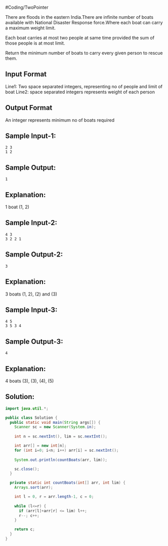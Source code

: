 #Coding/TwoPointer  

There are floods in the eastern India.There are infinite number of boats available with National Disaster Response force.Where each boat can carry a maximum weight limit.

Each boat carries at most two people at same time provided the sum of those people is at most limit. 

Return the minimum number of boats to carry every given person to rescue them.
 
Input Format
------------
Line1: Two space separated integers, representing no of people and limit of boat
Line2: space separated integers represents weight of each person 

Output Format
-------------
An integer represents minimum no of boats required

Sample Input-1: 
-----------
```
2 3
1 2
```

Sample Output:
------------
```
1
```

Explanation:
------------
1 boat (1, 2)


Sample Input-2:
------------
```
4 3
3 2 2 1
```

Sample Output-2:
------------
```
3
```

Explanation:
------------
3 boats (1, 2), (2) and (3)


Sample Input-3:
------------
```
4 5
3 5 3 4
```

Sample Output-3:
------------
```
4
```

Explanation:
------------
4 boats (3), (3), (4), (5)

## Solution:

```java
import java.util.*;

public class Solution {
  public static void main(String args[]) {
    Scanner sc = new Scanner(System.in);
    
    int n = sc.nextInt(), lim = sc.nextInt();

    int arr[] = new int[n];
    for (int i=0; i<n; i++) arr[i] = sc.nextInt();
    
    System.out.println(countBoats(arr, lim));

    sc.close();
  }

  private static int countBoats(int[] arr, int lim) {
    Arrays.sort(arr);

    int l = 0, r = arr.length-1, c = 0;
    
    while (l<=r) {
      if (arr[l]+arr[r] <= lim) l++;
      r--; c++;
    }

    return c;
  }
}
```